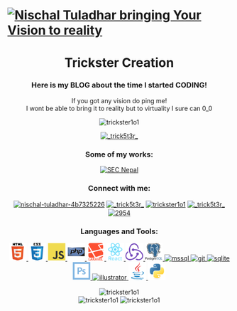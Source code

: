 # [![Nischal Tuladhar bringing Your Vision to reality](https://miro.medium.com/max/1400/0*eIhVp0KXrXSSHORN.gif)](https://tricksterblog1o1.wordpress.com/)

<h1 align="center">
  Trickster Creation
</h1>
<div align="center" >
<h3>
  Here is my BLOG about the time I started CODING!<br>
</h3>
If you got any vision do ping me!<br>
   I wont be able to bring it to reality but to virtuality I sure can 0_0
</div>
<div align='center'>
<p align="center"> <img src="https://komarev.com/ghpvc/?username=trickster1o1&label=Profile%20views&color=0e75b6&style=flat" alt="trickster1o1" /> </p>
<p align="center"> <a href="https://twitter.com/_trick5t3r_" target="blank"><img src="https://img.shields.io/twitter/follow/_trick5t3r_?logo=twitter&style=for-the-badge" alt="_trick5t3r_" /></a> </p>
<h3 align="center">Some of my works:</h3>
<p align="center">
  <a href='https://secnepal.org' target='_blank' ><img src='https://w7.pngwing.com/pngs/352/708/png-transparent-logo-s-miscellaneous-blue-angle-thumbnail.png' alt='SEC Nepal' /></a>
</p>
<h3 align="center">Connect with me:</h3>
<p align="center">
<a href="https://linkedin.com/in/nischal-tuladhar-4b7325226" target="blank"><img align="center" src="https://raw.githubusercontent.com/rahuldkjain/github-profile-readme-generator/master/src/images/icons/Social/linked-in-alt.svg" alt="nischal-tuladhar-4b7325226" height="30" width="40" /></a>
<a href="https://twitter.com/_trick5t3r_" target="blank"><img align="center" src="https://raw.githubusercontent.com/rahuldkjain/github-profile-readme-generator/master/src/images/icons/Social/twitter.svg" alt="_trick5t3r_" height="30" width="40" /></a>
<a href="https://fb.com/trickster1o1" target="blank"><img align="center" src="https://raw.githubusercontent.com/rahuldkjain/github-profile-readme-generator/master/src/images/icons/Social/facebook.svg" alt="trickster1o1" height="30" width="40" /></a>
<a href="https://instagram.com/_trick5t3r_" target="blank"><img align="center" src="https://raw.githubusercontent.com/rahuldkjain/github-profile-readme-generator/master/src/images/icons/Social/instagram.svg" alt="_trick5t3r_" height="30" width="40" /></a>
<a href="https://discord.gg/2954" target="blank"><img align="center" src="https://raw.githubusercontent.com/rahuldkjain/github-profile-readme-generator/master/src/images/icons/Social/discord.svg" alt="2954" height="30" width="40" /></a>
</p>
<h3 align="center">Languages and Tools:</h3>
<p align="center"> <a href="https://www.w3.org/html/" target="_blank" rel="noreferrer"> <img src="https://raw.githubusercontent.com/devicons/devicon/master/icons/html5/html5-original-wordmark.svg" alt="html5" width="40" height="40"/> </a> <a href="https://www.w3schools.com/css/" target="_blank" rel="noreferrer"> <img src="https://raw.githubusercontent.com/devicons/devicon/master/icons/css3/css3-original-wordmark.svg" alt="css3" width="40" height="40"/> </a> <a href="https://developer.mozilla.org/en-US/docs/Web/JavaScript" target="_blank" rel="noreferrer"> <img src="https://raw.githubusercontent.com/devicons/devicon/master/icons/javascript/javascript-original.svg" alt="javascript" width="40" height="40"/> </a> <a href="https://www.php.net" target="_blank" rel="noreferrer"> <img src="https://raw.githubusercontent.com/devicons/devicon/master/icons/php/php-original.svg" alt="php" width="40" height="40"/> </a> <a href="https://laravel.com/" target="_blank" rel="noreferrer"> <img src="https://raw.githubusercontent.com/devicons/devicon/master/icons/laravel/laravel-plain-wordmark.svg" alt="laravel" width="40" height="40"/> </a> <a href="https://reactjs.org/" target="_blank" rel="noreferrer"> <img src="https://raw.githubusercontent.com/devicons/devicon/master/icons/react/react-original-wordmark.svg" alt="react" width="40" height="40"/> </a> <a href="https://redux.js.org" target="_blank" rel="noreferrer"> <img src="https://raw.githubusercontent.com/devicons/devicon/master/icons/redux/redux-original.svg" alt="redux" width="40" height="40"/> </a> <a href="https://www.postgresql.org" target="_blank" rel="noreferrer"> <img src="https://raw.githubusercontent.com/devicons/devicon/master/icons/postgresql/postgresql-original-wordmark.svg" alt="postgresql" width="40" height="40"/> </a> <a href="https://www.microsoft.com/en-us/sql-server" target="_blank" rel="noreferrer"> <img src="https://www.svgrepo.com/show/303229/microsoft-sql-server-logo.svg" alt="mssql" width="40" height="40"/> </a> <a href="https://git-scm.com/" target="_blank" rel="noreferrer"> <img src="https://www.vectorlogo.zone/logos/git-scm/git-scm-icon.svg" alt="git" width="40" height="40"/> </a>  <a href="https://www.sqlite.org/" target="_blank" rel="noreferrer"> <img src="https://www.vectorlogo.zone/logos/sqlite/sqlite-icon.svg" alt="sqlite" width="40" height="40"/> </a> <a href="https://www.photoshop.com/en" target="_blank" rel="noreferrer"> <img src="https://raw.githubusercontent.com/devicons/devicon/master/icons/photoshop/photoshop-line.svg" alt="photoshop" width="40" height="40"/> </a> <a href="https://www.adobe.com/in/products/illustrator.html" target="_blank" rel="noreferrer"> <img src="https://www.vectorlogo.zone/logos/adobe_illustrator/adobe_illustrator-icon.svg" alt="illustrator" width="40" height="40"/> </a> <a href="https://www.java.com" target="_blank" rel="noreferrer"> <img src="https://raw.githubusercontent.com/devicons/devicon/master/icons/java/java-original.svg" alt="java" width="40" height="40"/> </a> <a href="https://www.python.org" target="_blank" rel="noreferrer"> <img src="https://raw.githubusercontent.com/devicons/devicon/master/icons/python/python-original.svg" alt="python" width="40" height="40"/> </a></p>
<p>
  <img align="center" src="https://github-readme-stats.vercel.app/api/top-langs?username=trickster1o1&show_icons=true&locale=en&layout=compact" alt="trickster1o1" />
  <br>
  <img align="center" src="https://github-readme-stats.vercel.app/api?username=trickster1o1&show_icons=true&locale=en" alt="trickster1o1" />
  <img align="center" src="https://github-readme-streak-stats.herokuapp.com/?user=trickster1o1&" alt="trickster1o1" /></p>
<div>
